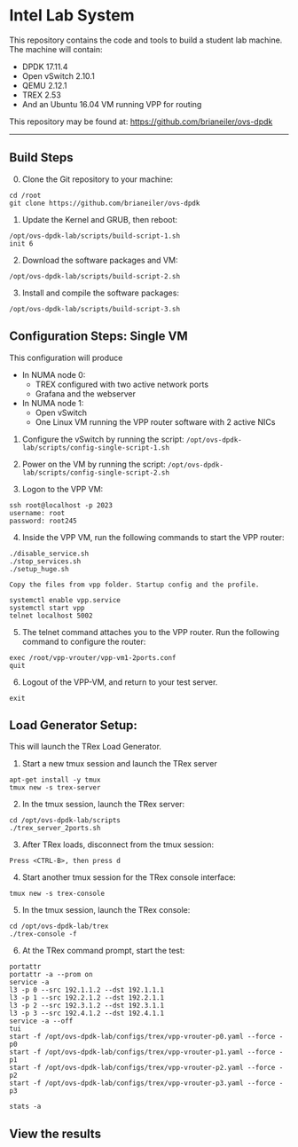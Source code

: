 # Intel Lab System

This repository contains the code and tools to build a student lab machine. The machine will contain:
 - DPDK 17.11.4
 - Open vSwitch 2.10.1
 - QEMU 2.12.1
 - TREX 2.53
 - And an Ubuntu 16.04 VM running VPP for routing

This repository may be found at: https://github.com/brianeiler/ovs-dpdk

---------------------
## Build Steps

0. Clone the Git repository to your machine:
```
cd /root
git clone https://github.com/brianeiler/ovs-dpdk
```
1. Update the Kernel and GRUB, then reboot:
```
/opt/ovs-dpdk-lab/scripts/build-script-1.sh
init 6
```
2. Download the software packages and VM:
```
/opt/ovs-dpdk-lab/scripts/build-script-2.sh
```
3. Install and compile the software packages:
```
/opt/ovs-dpdk-lab/scripts/build-script-3.sh
```

## Configuration Steps: Single VM
This configuration will produce
 - In NUMA node 0:
   - TREX configured with two active network ports
   - Grafana and the webserver
 - In NUMA node 1:
   - Open vSwitch
   - One Linux VM running the VPP router software with 2 active NICs
   
1. Configure the vSwitch by running the script: `/opt/ovs-dpdk-lab/scripts/config-single-script-1.sh`

2. Power on the VM by running the script: `/opt/ovs-dpdk-lab/scripts/config-single-script-2.sh`

3. Logon to the VPP VM:
```
ssh root@localhost -p 2023
username: root
password: root245
```

4. Inside the VPP VM, run the following commands to start the VPP router:
```
./disable_service.sh
./stop_services.sh
./setup_huge.sh

Copy the files from vpp folder. Startup config and the profile.

systemctl enable vpp.service
systemctl start vpp
telnet localhost 5002
```

5. The telnet command attaches you to the VPP router. Run the following command to configure the router:
```
exec /root/vpp-vrouter/vpp-vm1-2ports.conf
quit
```
6. Logout of the VPP-VM, and return to your test server.
```
exit
```


## Load Generator Setup:
This will launch the TRex Load Generator.

1. Start a new tmux session and launch the TRex server
```
apt-get install -y tmux
tmux new -s trex-server
```

2. In the tmux session, launch the TRex server:
```
cd /opt/ovs-dpdk-lab/scripts
./trex_server_2ports.sh
```

3. After TRex loads, disconnect from the tmux session:
```
Press <CTRL-B>, then press d
```

4.  Start another tmux session for the TRex console interface:
```
tmux new -s trex-console
```

5. In the tmux session, launch the TRex console:
```
cd /opt/ovs-dpdk-lab/trex
./trex-console -f
```

6. At the TRex command prompt, start the test:
```
portattr
portattr -a --prom on
service -a
l3 -p 0 --src 192.1.1.2 --dst 192.1.1.1
l3 -p 1 --src 192.2.1.2 --dst 192.2.1.1
l3 -p 2 --src 192.3.1.2 --dst 192.3.1.1
l3 -p 3 --src 192.4.1.2 --dst 192.4.1.1
service -a --off
tui
start -f /opt/ovs-dpdk-lab/configs/trex/vpp-vrouter-p0.yaml --force -p0
start -f /opt/ovs-dpdk-lab/configs/trex/vpp-vrouter-p1.yaml --force -p1
start -f /opt/ovs-dpdk-lab/configs/trex/vpp-vrouter-p2.yaml --force -p2
start -f /opt/ovs-dpdk-lab/configs/trex/vpp-vrouter-p3.yaml --force -p3

stats -a
```


## View the results

















